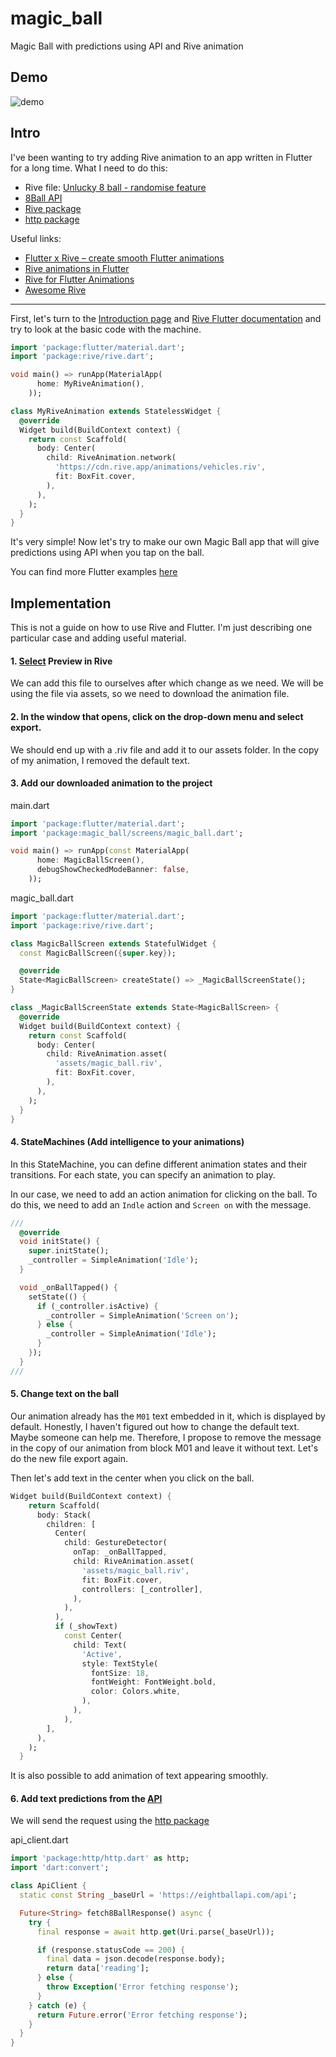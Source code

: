 # magic_ball

Magic Ball with predictions using API and Rive animation

## Demo

![demo](rive_magic_ball_demo.gif)

## Intro

I've been wanting to try adding Rive animation to an app written in Flutter for a long time. What I need to do this:
- Rive file: [Unlucky 8 ball - randomise feature](https://rive.app/community/files/9961-18989-unlucky-8-ball-randomise-feature/)
- [8Ball API](https://www.eightballapi.com/docs)
- [Rive package](https://pub.dev/packages/rive/install)
- [http package](https://pub.dev/packages/http)

Useful links:
- [Flutter x Rive – create smooth Flutter animations](https://applover.com/blog/flutter-x-rive-create-smooth-flutter-animations/)
- [Rive animations in Flutter](https://www.geeksforgeeks.org/rive-animations-in-flutter/)
- [Rive for Flutter Animations](https://medium.com/@RotenKiwi/rive-for-flutter-animations-a99bfdd8f6cc)
- [Awesome Rive](https://github.com/Roaa94/awesome-rive)

---

First, let's turn to the [Introduction page](https://help.rive.app/) and [Rive Flutter documentation](https://help.rive.app/runtimes/overview/flutter) and try to look at the basic code with the machine.

```dart
import 'package:flutter/material.dart';
import 'package:rive/rive.dart';

void main() => runApp(MaterialApp(
      home: MyRiveAnimation(),
    ));

class MyRiveAnimation extends StatelessWidget {
  @override
  Widget build(BuildContext context) {
    return const Scaffold(
      body: Center(
        child: RiveAnimation.network(
          'https://cdn.rive.app/animations/vehicles.riv',
          fit: BoxFit.cover,
        ),
      ),
    );
  }
}
```

It's very simple! Now let's try to make our own Magic Ball app that will give predictions using API when you tap on the ball.

You can find more Flutter examples [here](https://github.com/rive-app/rive-flutter/blob/master/example/lib/main.dart)

## Implementation

This is not a guide on how to use Rive and Flutter. I'm just describing one particular case and adding useful material.

#### 1. [Select](https://rive.app/community/files/9961-18989-unlucky-8-ball-randomise-feature/) Preview in Rive

We can add this file to ourselves after which change as we need. 
We will be using the file via assets, so we need to download the animation file.

#### 2. In the window that opens, click on the drop-down menu and select export.

We should end up with a .riv file and add it to our assets folder. In the copy of my animation, I removed the default text.

#### 3. Add our downloaded animation to the project

main.dart
```dart 
import 'package:flutter/material.dart';
import 'package:magic_ball/screens/magic_ball.dart';

void main() => runApp(const MaterialApp(
      home: MagicBallScreen(),
      debugShowCheckedModeBanner: false,
    ));

```

magic_ball.dart
``` dart
import 'package:flutter/material.dart';
import 'package:rive/rive.dart';

class MagicBallScreen extends StatefulWidget {
  const MagicBallScreen({super.key});

  @override
  State<MagicBallScreen> createState() => _MagicBallScreenState();
}

class _MagicBallScreenState extends State<MagicBallScreen> {
  @override
  Widget build(BuildContext context) {
    return const Scaffold(
      body: Center(
        child: RiveAnimation.asset(
          'assets/magic_ball.riv',
          fit: BoxFit.cover,
        ),
      ),
    );
  }
}

```

#### 4. StateMachines (Add intelligence to your animations)

In this StateMachine, you can define different animation states and their transitions. For each state, you can specify an animation to play.

In our case, we need to add an action animation for clicking on the ball. To do this, we need to add an `Indle` action and `Screen on` with the message.

```dart
///
  @override
  void initState() {
    super.initState();
    _controller = SimpleAnimation('Idle');
  }

  void _onBallTapped() {
    setState(() {
      if (_controller.isActive) {
        _controller = SimpleAnimation('Screen on');
      } else {
        _controller = SimpleAnimation('Idle');
      }
    });
  }
///
```

#### 5. Change text on the ball

Our animation already has the `M01` text embedded in it, which is displayed by default. Honestly, I haven't figured out how to change the default text. Maybe someone can help me. Therefore, I propose to remove the message in the copy of our animation from block M01 and leave it without text. Let's do the new file export again.

Then let's add text in the center when you click on the ball.

```dart
Widget build(BuildContext context) {
    return Scaffold(
      body: Stack(
        children: [
          Center(
            child: GestureDetector(
              onTap: _onBallTapped,
              child: RiveAnimation.asset(
                'assets/magic_ball.riv',
                fit: BoxFit.cover,
                controllers: [_controller],
              ),
            ),
          ),
          if (_showText)
            const Center(
              child: Text(
                'Active',
                style: TextStyle(
                  fontSize: 18,
                  fontWeight: FontWeight.bold,
                  color: Colors.white,
                ),
              ),
            ),
        ],
      ),
    );
  }
```

It is also possible to add animation of text appearing smoothly. 

#### 6. Add text predictions from the [API](https://www.eightballapi.com/docs)

We will send the request using the [http package](https://pub.dev/packages/http)

api_client.dart
```dart
import 'package:http/http.dart' as http;
import 'dart:convert';

class ApiClient {
  static const String _baseUrl = 'https://eightballapi.com/api';

  Future<String> fetch8BallResponse() async {
    try {
      final response = await http.get(Uri.parse(_baseUrl));

      if (response.statusCode == 200) {
        final data = json.decode(response.body);
        return data['reading'];
      } else {
        throw Exception('Error fetching response');
      }
    } catch (e) {
      return Future.error('Error fetching response');
    }
  }
}
```


